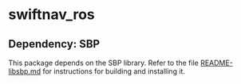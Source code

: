# swiftnav_ros


## Dependency: SBP
This package depends on the SBP library.  Refer to the file [README-libsbp.md](./README-libsbp.md) for instructions for building and installing it.
